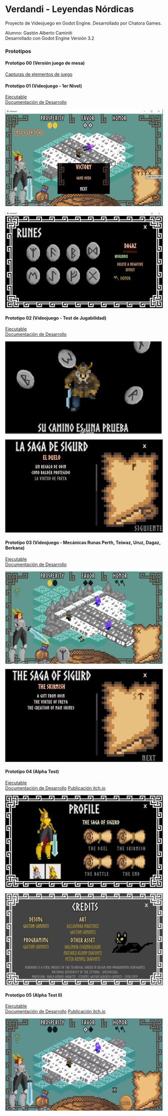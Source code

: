 # Verdandi - Leyendas Nórdicas
Proyecto de Videojuego en Godot Engine. Desarrollado por Chatora Games.

Alumno: Gastón Alberto Caminiti  
Desarrollado con Godot Engine Versión 3.2

### Prototipos 
#### Prototipo 00 (Versión juego de mesa)
[Capturas de elementos de juego](Prototipos/Prototipo00)

#### Prototipo 01 (Videojuego - 1er Nivel)
[Ejecutable](Prototipos/Prototipo01/VerdandiP01.exe)  
[Documentación de Desarrollo](Prototipos/Prototipo01/Documentos/Diario_Desarrollo_VerdandiP01.pdf)

![Prototipo 01 Preview 03](Prototipos/Prototipo01/Documentos/Preview3.png)

![Prototipo 01 Preview 02](Prototipos/Prototipo01/Documentos/Preview1.png)

#### Prototipo 02 (Videojuego - Test de Jugabilidad)
[Ejecutable](Prototipos/Prototipo02)  
[Documentación de Desarrollo](Prototipos/Prototipo02/Documentos/Diario_Desarrollo_VerdandiP02.pdf)

![Prototipo 02 Preview 01](Prototipos/Prototipo02/Documentos/Preview1.png)

![Prototipo 02 Preview 02](Prototipos/Prototipo02/Documentos/Preview2.png)

#### Prototipo 03 (Videojuego - Mecánicas Runas Perth, Teiwaz, Uruz, Dagaz, Berkana)
[Ejecutable](Prototipos/Prototipo03)  
[Documentación de Desarrollo](Prototipos/Prototipo03/Documentos/Diario_Desarrollo_VerdandiP03.pdf)

![Prototipo 03 Preview 01](Prototipos/Prototipo03/Documentos/Preview1.png)

![Prototipo 03 Preview 02](Prototipos/Prototipo03/Documentos/Preview2.png)

#### Prototipo 04 (Alpha Test)
[Ejecutable](Prototipos/Prototipo04)  
[Documentación de Desarrollo](Prototipos/Prototipo04/Documentos/Diario_Desarrollo_VerdandiP04.pdf)
[Publicación itch.io](https://gastoncaminiti.itch.io/verdandi)

![Prototipo 04 Preview 01](Prototipos/Prototipo04/Documentos/Preview2.png)

![Prototipo 04 Preview 02](Prototipos/Prototipo04/Documentos/Preview3.png)

#### Prototipo 05 (Alpha Test II)
[Ejecutable](Prototipos/Prototipo05)  
[Documentación de Desarrollo](Prototipos/Prototipo05/Documentos/Diario_Desarrollo_VerdandiP05.pdf)
[Publicación itch.io](https://gastoncaminiti.itch.io/verdandi)

![Prototipo 04 Preview 01](Prototipos/Prototipo05/Documentos/Preview1.png)
